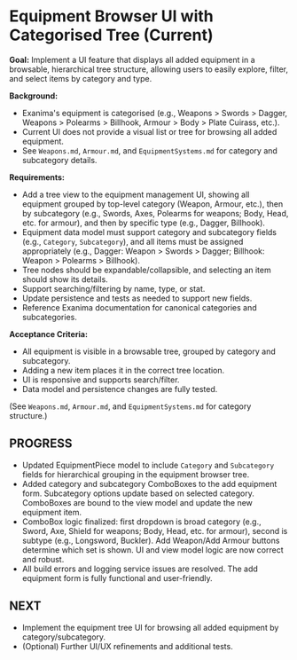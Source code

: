 # Equipment Browser UI with Categorised Tree (Current)

**Goal:** Implement a UI feature that displays all added equipment in a browsable, hierarchical tree structure, allowing users to easily explore, filter, and select items by category and type.

**Background:**
- Exanima's equipment is categorised (e.g., Weapons > Swords > Dagger, Weapons > Polearms > Billhook, Armour > Body > Plate Cuirass, etc.).
- Current UI does not provide a visual list or tree for browsing all added equipment.
- See `Weapons.md`, `Armour.md`, and `EquipmentSystems.md` for category and subcategory details.

**Requirements:**
- Add a tree view to the equipment management UI, showing all equipment grouped by top-level category (Weapon, Armour, etc.), then by subcategory (e.g., Swords, Axes, Polearms for weapons; Body, Head, etc. for armour), and then by specific type (e.g., Dagger, Billhook).
- Equipment data model must support category and subcategory fields (e.g., `Category`, `Subcategory`), and all items must be assigned appropriately (e.g., Dagger: Weapon > Swords > Dagger; Billhook: Weapon > Polearms > Billhook).
- Tree nodes should be expandable/collapsible, and selecting an item should show its details.
- Support searching/filtering by name, type, or stat.
- Update persistence and tests as needed to support new fields.
- Reference Exanima documentation for canonical categories and subcategories.

**Acceptance Criteria:**
- All equipment is visible in a browsable tree, grouped by category and subcategory.
- Adding a new item places it in the correct tree location.
- UI is responsive and supports search/filter.
- Data model and persistence changes are fully tested.

(See `Weapons.md`, `Armour.md`, and `EquipmentSystems.md` for category structure.)

## PROGRESS
- Updated EquipmentPiece model to include `Category` and `Subcategory` fields for hierarchical grouping in the equipment browser tree.
- Added category and subcategory ComboBoxes to the add equipment form. Subcategory options update based on selected category. ComboBoxes are bound to the view model and update the new equipment item.
- ComboBox logic finalized: first dropdown is broad category (e.g., Sword, Axe, Shield for weapons; Body, Head, etc. for armour), second is subtype (e.g., Longsword, Buckler). Add Weapon/Add Armour buttons determine which set is shown. UI and view model logic are now correct and robust.
- All build errors and logging service issues are resolved. The add equipment form is fully functional and user-friendly.

## NEXT
- Implement the equipment tree UI for browsing all added equipment by category/subcategory.
- (Optional) Further UI/UX refinements and additional tests.
